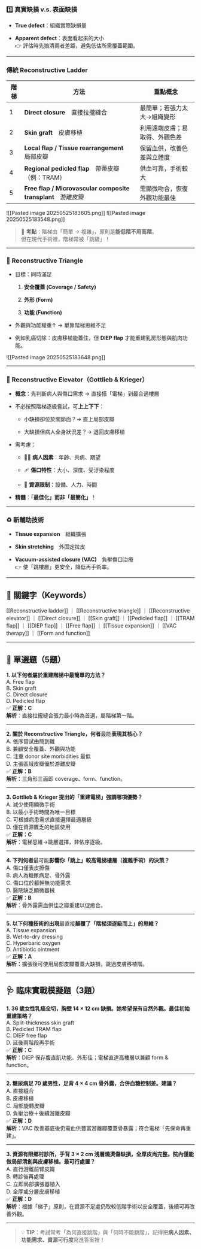### 1️⃣ 真實缺損 v.s. 表面缺損

- **True defect**：組織實際缺損量
    
- **Apparent defect**：表面看起來的大小  
    👉 評估時先搞清兩者差距，避免低估所需覆蓋範圍。
    

---

### 傳統 **Reconstructive Ladder**

|階梯|方法|重點概念|
|---|---|---|
|1|**Direct closure**　直接拉攏縫合|最簡單；若張力太大→組織變形|
|2|**Skin graft**　皮膚移植|利用遠端皮膚；易取得、外觀色差|
|3|**Local flap / Tissue rearrangement**　局部皮瓣|保留血供，改善色差與立體度|
|4|**Regional pedicled flap**　帶蒂皮瓣（例：TRAM）|供血可靠，手術較大|
|5|**Free flap / Microvascular composite transplant**　游離皮瓣|需顯微吻合，恢復外觀功能最佳|
![[Pasted image 20250525183605.png]]
![[Pasted image 20250525183548.png]]
> 📝 **考點**：階梯由「簡單 → 複雜」，原則是**能低階不用高階**。  
> 但在現代手術裡，階梯常被「跳級」！

---

### 🔺 **Reconstructive Triangle**

- 目標：同時滿足
    
    1. **安全覆蓋 (Coverage / Safety)**
        
    2. **外形 (Form)**
        
    3. **功能 (Function)**
        
- 外觀與功能權重↑ → 單靠階梯思維不足
    
- 例如乳癌切除：皮膚移植能蓋住，但 **DIEP flap** 才能重建乳房形態與肌肉功能。
    
![[Pasted image 20250525183648.png]]

---

### 🚀 **Reconstructive Elevator**（Gottlieb & Krieger）

- **概念**：先判斷病人與傷口需求 → 直接搭「電梯」到最合適樓層
    
- 不必按照階梯逐級嘗試，可**上上下下**：
    
    - 小缺損卻位於關節面？→ 直上局部皮瓣
        
    - 大缺損但病人全身狀況差？→ 退回皮膚移植
        
- 需考慮：
    
    - 🧑‍⚕️ **病人因素**：年齡、共病、期望
        
    - 🩹 **傷口特性**：大小、深度、受汙染程度
        
    - 🏥 **資源限制**：設備、人力、時間
        
- **精髓**：**「最佳化」而非「最簡化」**！
    

---

### ♻️ 新輔助技術

- **Tissue expansion**　組織擴張
    
- **Skin stretching**　外固定拉皮
    
- **Vacuum-assisted closure (VAC)**　負壓傷口治療  
    👉 使「跳樓層」更安全，降低再手術率。
    

---

## 🧠 關鍵字（Keywords）

[[Reconstructive ladder]] ｜ [[Reconstructive triangle]] ｜ [[Reconstructive elevator]] ｜ [[Direct closure]] ｜ [[Skin graft]] ｜ [[Pedicled flap]] ｜ [[TRAM flap]] ｜ [[DIEP flap]] ｜ [[Free flap]] ｜ [[Tissue expansion]] ｜ [[VAC therapy]] ｜ [[Form and function]]

---

## 📘 單選題（5題）

**1. 以下何者屬於重建階梯中最簡單的方法？**  
A. Free flap  
B. Skin graft  
C. Direct closure  
D. Pedicled flap  
✅ **正解：C**  
**解析**：直接拉攏縫合張力最小時為首選，屬階梯第一階。

---

**2. 關於 Reconstructive Triangle，何者**最能**表現其核心？**  
A. 依序嘗試由簡到難  
B. 兼顧安全覆蓋、外觀與功能  
C. 注重 donor site morbidities 最低  
D. 主張區域皮瓣優於游離皮瓣  
✅ **正解：B**  
**解析**：三角形三面即 coverage、form、function。

---

**3. Gottlieb & Krieger 提出的「重建電梯」強調哪項優勢？**  
A. 減少使用顯微手術  
B. 以最小手術時間為唯一目標  
C. 可根據病患需求直接選擇最適層級  
D. 僅在資源匱乏的地區使用  
✅ **正解：C**  
**解析**：電梯思維→跳層選擇，非依序逐級。

---

**4. 下列何者**最可能**影響你「跳上」較高電梯樓層（複雜手術）的決策？**  
A. 傷口僅表皮擦傷  
B. 病人為糖尿病足、骨外露  
C. 傷口位於軀幹無功能需求  
D. 醫院缺乏顯微器械  
✅ **正解：B**  
**解析**：骨外露需血供佳之瓣重建以促癒合。

---

**5. 以下何種技術的出現**最直接**顛覆了「階梯須逐級而上」的思維？**  
A. Tissue expansion  
B. Wet-to-dry dressing  
C. Hyperbaric oxygen  
D. Antibiotic ointment  
✅ **正解：A**  
**解析**：擴張後可使用局部皮瓣覆蓋大缺損，跳過皮膚移植階。

---

## 🩺 臨床實戰模擬題（3題）

**1. 36 歲女性乳癌全切，胸壁 14 × 12 cm 缺損。她希望保有自然外觀。最佳初始重建策略？**  
A. Split-thickness skin graft  
B. Pedicled TRAM flap  
C. DIEP free flap  
D. 延後兩階段再手術  
✅ **正解：C**  
**解析**：DIEP 保存腹直肌功能、外形佳；電梯直達高樓層以兼顧 form & function。

---

**2. 糖尿病足 70 歲男性，足背 4 × 4 cm 骨外露，合併血糖控制差。建議？**  
A. 直接縫合  
B. 皮膚移植  
C. 局部旋轉皮瓣  
D. 負壓治療＋後續游離皮瓣  
✅ **正解：D**  
**解析**：VAC 改善基底後仍需血供豐富游離瓣覆蓋骨暴露；符合電梯「先保命再重建」。

---

**3. 資源有限鄉村診所，手背 3 × 2 cm 浅層燒燙傷缺損，全厚皮尚完整。院內僅能做局部清創與皮膚移植。最可行處置？**  
A. 直行游離前臂皮瓣  
B. 轉診後再處理  
C. 立即局部擴張器植入  
D. 全厚或分層皮膚移植  
✅ **正解：D**  
**解析**：根據「梯子」原則，在資源不足處仍取較低階手術以安全覆蓋，後續可再改善外觀。

---

> 💡 **TIP**：考試常考「為何直接跳階」與「何時不能跳階」，記得把**病人因素、功能需求、資源可行度**寫進答案裡！